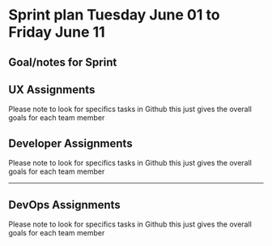 # Sprint plan Tuesday June 01 to Friday June 11

## Goal/notes for Sprint

## UX Assignments

Please note to look for specifics tasks in Github this just gives the overall goals for each team member

## Developer Assignments

Please note to look for specifics tasks in Github this just gives the overall goals for each team member

---

## DevOps Assignments

Please note to look for specifics tasks in Github this just gives the overall goals for each team member
